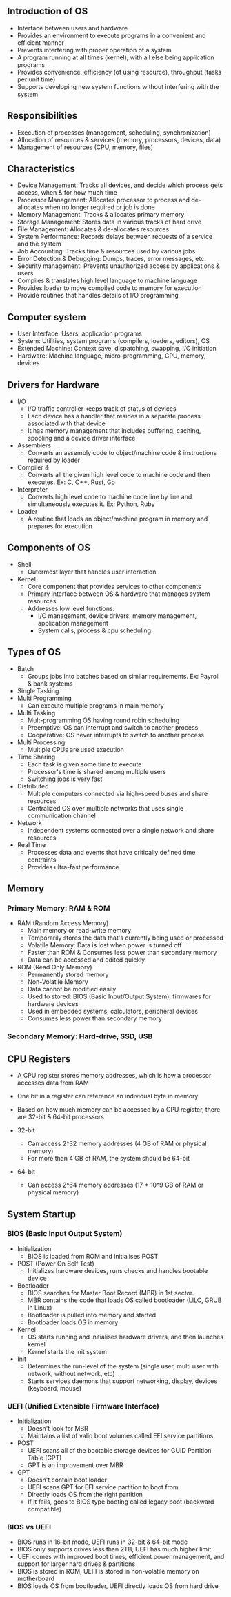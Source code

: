 ## Introduction of OS
- Interface between users and hardware
- Provides an environment to execute programs in a convenient and efficient manner
- Prevents interfering with proper operation of a system
- A program running at all times (kernel), with all else being application programs
- Provides convenience, efficiency (of using resource), throughput (tasks per unit time)
- Supports developing new system functions without interfering with the system

## Responsibilities
- Execution of processes (management, scheduling, synchronization)
- Allocation of resources & services (memory, processors, devices, data)
- Management of resources (CPU, memory, files)

## Characteristics
- Device Management: Tracks all devices, and decide which process gets access, when & for how much time
- Processor Management: Allocates processor to process and de-allocates when no longer required or job is done
- Memory Management: Tracks & allocates primary memory
- Storage Management: Stores data in various tracks of hard drive
- File Management: Allocates & de-allocates resources
- System Performance: Records delays between requests of a service and the system
- Job Accounting: Tracks time & resources used by various jobs
- Error Detection & Debugging: Dumps, traces, error messages, etc.
- Security management: Prevents unauthorized access by applications & users
- Compiles & translates high level language to machine language
- Provides loader to move compiled code to memory for execution
- Provide routines that handles details of I/O programming

## Computer system
- User Interface: Users, application programs
- System: Utilities, system programs (compilers, loaders, editors), OS
- Extended Machine: Context save, dispatching, swapping, I/O initiation
- Hardware: Machine language, micro-programming, CPU, memory, devices

## Drivers for Hardware
- I/O
  - I/O traffic controller keeps track of status of devices
  - Each device has a handler that resides in a separate process associated with that device
  - It has memory management that includes buffering, caching, spooling and a device driver interface
- Assemblers
  - Converts an assembly code to object/machine code & instructions required by loader
- Compiler &
  - Converts all the given high level code to machine code and then executes. Ex: C, C++, Rust, Go
- Interpreter
  - Converts high level code to machine code line by line and simultaneously executes it. Ex: Python, Ruby
- Loader
  - A routine that loads an object/machine program in memory and prepares for execution

## Components of OS
- Shell
  - Outermost layer that handles user interaction
- Kernel
  - Core component that provides services to other components
  - Primary interface between OS & hardware that manages system resources
  - Addresses low level functions:
    - I/O management, device drivers, memory management, application management
    - System calls, process & cpu scheduling

## Types of OS
- Batch
  - Groups jobs into batches based on similar requirements. Ex: Payroll & bank systems
- Single Tasking
- Multi Programming
  - Can execute multiple programs in main memory
- Multi Tasking
  - Mult-programming OS having round robin scheduling
  - Preemptive: OS can interrupt and switch to another process
  - Cooperative: OS never interrupts to switch to another process
- Multi Processing
  - Multiple CPUs are used execution
- Time Sharing
  - Each task is given some time to execute
  - Processor's time is shared among multiple users
  - Switching jobs is very fast
- Distributed
  - Multiple computers connected via high-speed buses and share resources
  - Centralized OS over multiple networks that uses single communication channel
- Network
  - Independent systems connected over a single network and share resources
- Real Time
  - Processes data and events that have critically defined time contraints
  - Provides ultra-fast performance

## Memory
### Primary Memory: RAM & ROM
- RAM (Random Access Memory)
  - Main memory or read-write memory
  - Temporarily stores the data that's currently being used or processed
  - Volatile Memory: Data is lost when power is turned off
  - Faster than ROM & Consumes less power than secondary memory
  - Data can be accessed and edited quickly
- ROM (Read Only Memory)
  - Permanently stored memory
  - Non-Volatile Memory
  - Data cannot be modified easily
  - Used to stored: BIOS (Basic Input/Output System), firmwares for hardware devices
  - Used in embedded systems, calculators, peripheral devices
  - Consumes less power than secondary memory

### Secondary Memory: Hard-drive, SSD, USB

## CPU Registers
- A CPU register stores memory addresses, which is how a processor accesses data from RAM
- One bit in a register can reference an individual byte in memory
- Based on how much memory can be accessed by a CPU register, there are 32-bit & 64-bit processors

- 32-bit
  - Can access 2^32 memory addresses (4 GB of RAM or physical memory)
  - For more than 4 GB of RAM, the system should be 64-bit
- 64-bit
  - Can access 2^64 memory addresses (17 * 10^9 GB of RAM or physical memory)


## System Startup
### BIOS (Basic Input Output System)
- Initialization
  - BIOS is loaded from ROM and initialises POST
- POST (Power On Self Test)
  - Initializes hardware devices, runs checks and handles bootable device
- Bootloader
  - BIOS searches for Master Boot Record (MBR) in 1st sector.
  - MBR contains the code that loads OS called bootloader (LILO, GRUB in Linux)
  - Bootloader is pulled into memory and started
  - Bootloader loads OS in memory
- Kernel
  - OS starts running and initialises hardware drivers, and then launches kernel
  - Kernel starts the init system
- Init
  - Determines the run-level of the system (single user, multi user with network, without network, etc)
  - Starts services daemons that support networking, display, devices (keyboard, mouse)

### UEFI (Unified Extensible Firmware Interface)
- Initialization
  - Doesn't look for MBR
  - Maintains a list of valid boot volumes called EFI service partitions
- POST
  - UEFI scans all of the bootable storage devices for GUID Partition Table (GPT)
  - GPT is an improvement over MBR
- GPT
  - Doesn't contain boot loader
  - UEFI scans GPT for EFI service partition to boot from
  - Directly loads OS from the right partition
  - If it fails, goes to BIOS type booting called legacy boot (backward compatible)

### BIOS vs UEFI
- BIOS runs in 16-bit mode, UEFI runs in 32-bit & 64-bit mode
- BIOS only supports drives less than 2TB, UEFI has much higher limit
- UEFI comes with improved boot times, efficient power management, and support for larger hard drives & partitions
- BIOS is stored in ROM, UEFI is stored in non-volatile memory on motherboard
- BIOS loads OS from bootloader, UEFI directly loads OS from hard drive
